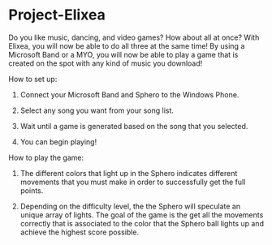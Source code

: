 # Project-Elixea
Do you like music, dancing, and video games? How about all at once? With Elixea, you will now be able to do all three at the same time! By using a Microsoft Band or a MYO, you will now be able to play a game that is created on the spot with any kind of music you download! 

How to set up:

1) Connect your Microsoft Band and Sphero to the Windows Phone.

2) Select any song you want from your song list.

3) Wait until a game is generated based on the song that you selected.

4) You can begin playing!

How to play the game:

1) The different colors that light up in the Sphero indicates different movements that you must make in order to successfully get the full points.

2) Depending on the difficulty level, the the Sphero will speculate an unique array of lights. The goal of the game is the get all the movements correctly that is associated to the color that the Sphero ball lights up and achieve the highest score possible.

